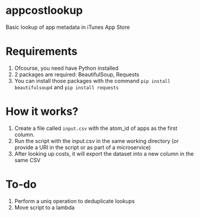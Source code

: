 # appcostlookup
Basic lookup of app metadata in iTunes App Store

# Requirements
1. Ofcourse, you need have Python installed
2. 2 packages are required: BeautifulSoup, Requests
3. You can install those packages with the command `pip install beautifulsoup4` and `pip install requests`


# How it works?
1. Create a file called `input.csv` with the atom_id of apps as the first column. 
2. Run the script with the input.csv in the same working directory (or provide a URI in the script or as part of a microservice) 
3. After looking up costs, it will export the dataset into a new column in the same CSV

# To-do
1. Perform a uniq operation to deduplicate lookups
2. Move script to a lambda
